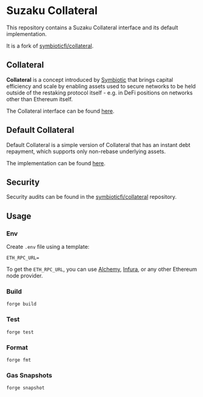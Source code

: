 # Suzaku Collateral

This repository contains a Suzaku Collateral interface and its default implementation.

It is a fork of [symbioticfi/collateral](https://github.com/symbioticfi/collateral).

## Collateral

**Collateral** is a concept introduced by [Symbiotic](https://symbiotic.fi) that brings capital efficiency and scale by enabling assets used to secure networks to be held outside of the restaking protocol itself - e.g. in DeFi positions on networks other than Ethereum itself.

The Collateral interface can be found [here](./src/interfaces/ICollateral.sol).

## Default Collateral

Default Collateral is a simple version of Collateral that has an instant debt repayment, which supports only non-rebase underlying assets.

The implementation can be found [here](./src/contracts/defaultCollateral).

## Security

Security audits can be found in the [symbioticfi/collateral](https://github.com/symbioticfi/collateral/tree/main/audits) repository.

## Usage

### Env

Create `.env` file using a template:

```
ETH_RPC_URL=
```

To get the `ETH_RPC_URL`, you can use [Alchemy](https://www.alchemy.com/), [Infura](https://infura.io/), or any other Ethereum node provider.

### Build

```shell
forge build
```

### Test

```shell
forge test
```

### Format

```shell
forge fmt
```

### Gas Snapshots

```shell
forge snapshot
```
